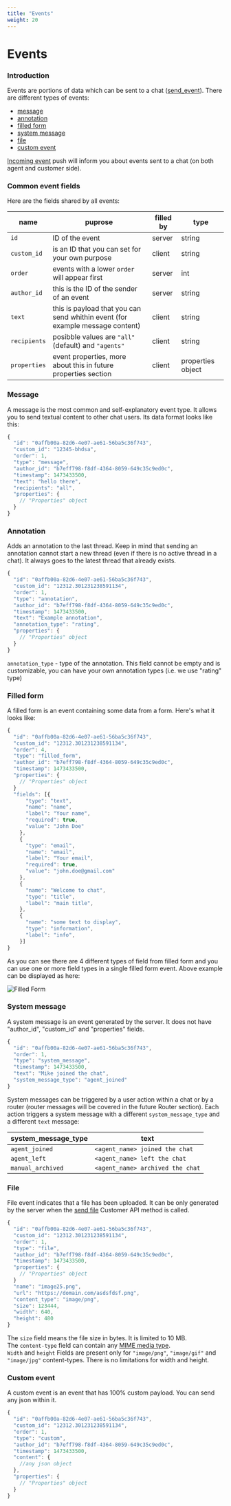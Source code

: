 ```yaml
---
title: "Events"
weight: 20
---
```


# Events


### Introduction

Events are portions of data which can be sent to a chat ([send_event](../../agent-api/client-server#send-event)). There are different types of events:

 - [message](#message)
 - [annotation](#annotation)
 - [filled form](#filled-form)
 - [system message](#system-message)
 - [file](#file)
 - [custom event](#custom-event)


[Incoming event](../../agent-api/server-client#incoming-event) push will inform you about events sent to a chat (on both agent and customer side).


### Common event fields

Here are the fields shared by all events:

| name        | puprose                                        | filled by | type   |
|-------------|------------------------------------------------|-----------|--------|
| `id`        | ID of the event                                | server    | string |
| `custom_id` | is an ID that you can set for your own purpose | client    | string |
| `order`     | events with a lower `order` will appear first  | server    | int    |
| `author_id` | this is the ID of the sender of an event       | server    | string |
| `text`      | this is payload that you can send whithin event (for example message content) | client | string |
| `recipients` | posibble values are `"all"`(default) and `"agents"` | client | string |
| `properties` | event properties, more about this in future properties section | client | properties object |


### Message

 A message is the most common and self-explanatory event type. It allows you to send textual content to other chat users. Its data format looks like this:

```js
{
  "id": "0affb00a-82d6-4e07-ae61-56ba5c36f743",
  "custom_id": "12345-bhdsa",
  "order": 1,
  "type": "message",
  "author_id": "b7eff798-f8df-4364-8059-649c35c9ed0c",
  "timestamp": 1473433500,
  "text": "hello there",
  "recipients": "all",
  "properties": {
    // "Properties" object
  }
}
```


### Annotation

Adds an annotation to the last thread. Keep in mind that sending an annotation cannot start a new thread (even if there is no active thread in a chat). It always goes to the latest thread that already exists.

```js
{
  "id": "0affb00a-82d6-4e07-ae61-56ba5c36f743",
  "custom_id": "12312.301231238591134",
  "order": 1,
  "type": "annotation",
  "author_id": "b7eff798-f8df-4364-8059-649c35c9ed0c",
  "timestamp": 1473433500,
  "text": "Example annotation",
  "annotation_type": "rating",
  "properties": {
    // "Properties" object
  }
}
```

`annotation_type` - type of the annotation. This field cannot be empty and is customizable, you can have your own annotation types (i.e. we use "rating" type)


### Filled form

A filled form is an event containing some data from a form. Here's what it looks like:

```js
{
  "id": "0affb00a-82d6-4e07-ae61-56ba5c36f743",
  "custom_id": "12312.301231238591134",
  "order": 4,
  "type": "filled_form",
  "author_id": "b7eff798-f8df-4364-8059-649c35c9ed0c",
  "timestamp": 1473433500,
  "properties": {
    // "Properties" object
  }
  "fields": [{
      "type": "text",
      "name": "name",
      "label": "Your name",
      "required": true,
      "value": "John Doe"
    },
    {
      "type": "email",
      "name": "email",
      "label": "Your email",
      "required": true,
      "value": "john.doe@gmail.com"
    },
    {
      "name": "Welcome to chat",
      "type": "title",
      "label": "main title",
    },
    {
      "name": "some text to display",
      "type": "information",
      "label": "info",
    }]
}
```

As you can see there are 4 different types of field from filled form and you can use one or more field types in a single filled form event. Above example can be displayed as here:

![Filled Form](../images/filled_form.png "filled form example")


### System message

A system message is an event generated by the server. It does not have "author_id", "custom_id" and "properties" fields.

```js
{
  "id": "0affb00a-82d6-4e07-ae61-56ba5c36f743",
  "order": 1,
  "type": "system_message",
  "timestamp": 1473433500,
  "text": "Mike joined the chat",
  "system_message_type": "agent_joined"
}
```

 System messages can be triggered by a user action within a chat or by a router (router messages will be covered in the future Router section). Each action triggers a system message with a different `system_message_type` and a different `text` message:

| system_message_type | text                             |
|---------------------|----------------------------------|
| `agent_joined`      | `<agent_name> joined the chat`   |
| `agent_left`        | `<agent_name> left the chat`     |
| `manual_archived`   | `<agent_name> archived the chat` |


### File

File event indicates that a file has been uploaded. It can be only generated by the server when the [send file](../../customer-api/client-server#send-file) Customer API method is called.

```js
{
  "id": "0affb00a-82d6-4e07-ae61-56ba5c36f743",
  "custom_id": "12312.301231238591134",
  "order": 1,
  "type": "file",
  "author_id": "b7eff798-f8df-4364-8059-649c35c9ed0c",
  "timestamp": 1473433500,
  "properties": {
    // "Properties" object
  }
  "name": "image25.png",
  "url": "https://domain.com/asdsfdsf.png",
  "content_type": "image/png",
  "size": 123444,
  "width": 640,
  "height": 480
}
```

The `size` field means the file size in bytes. It is limited to 10 MB. <br>
The `content-type` field can contain any [MIME media type](https://en.wikipedia.org/wiki/Media_type). <br>
`Width` and `height` Fields are present only for `"image/png"`, `"image/gif"` and `"image/jpg"` content-types. There is no limitations for width and height.


### Custom event

A custom event is an event that has 100% custom payload. You can send any json within it.

```js
{
  "id": "0affb00a-82d6-4e07-ae61-56ba5c36f743",
  "custom_id": "12312.301231238591134",
  "order": 1,
  "type": "custom",
  "author_id": "b7eff798-f8df-4364-8059-649c35c9ed0c",
  "timestamp": 1473433500,
  "content": {
    //any json object
  },
  "properties": {
    // "Properties" object
  }
}
```